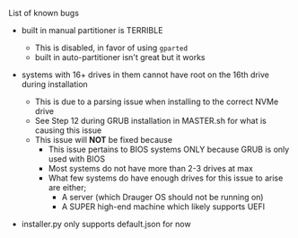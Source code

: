 List of known bugs
- built in manual partitioner is TERRIBLE
  - This is disabled, in favor of using `gparted`
  - built in auto-partitioner isn't great but it works

- systems with 16+ drives in them cannot have root on the 16th drive during installation
	- This is due to a parsing issue when installing to the correct NVMe drive
	- See Step 12 during GRUB installation in MASTER.sh for what is causing this issue
	- This issue will **NOT** be fixed because
		- This issue pertains to BIOS systems ONLY because GRUB is only used with BIOS
		- Most systems do not have more than 2-3 drives at max
		- What few systems do have enough drives for this issue to arise are either;
			- A server (which Drauger OS should not be running on)
			- A SUPER high-end machine which likely supports UEFI

- installer.py only supports default.json for now
